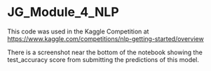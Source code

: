 # JG_Module_4_NLP

This code was used in the Kaggle Competition at https://www.kaggle.com/competitions/nlp-getting-started/overview

There is a screenshot near the bottom of the notebook showing the test_accuracy score from submitting the predictions of this model.
